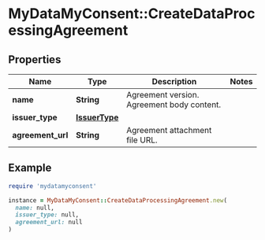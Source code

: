 # MyDataMyConsent::CreateDataProcessingAgreement

## Properties

| Name | Type | Description | Notes |
| ---- | ---- | ----------- | ----- |
| **name** | **String** | Agreement version. Agreement body content. |  |
| **issuer_type** | [**IssuerType**](IssuerType.md) |  |  |
| **agreement_url** | **String** | Agreement attachment file URL. |  |

## Example

```ruby
require 'mydatamyconsent'

instance = MyDataMyConsent::CreateDataProcessingAgreement.new(
  name: null,
  issuer_type: null,
  agreement_url: null
)
```

